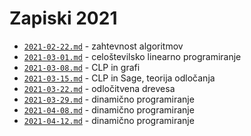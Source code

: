 # Zapiski 2021

* [`2021-02-22.md`](2021-02-22.md) - zahtevnost algoritmov
* [`2021-03-01.md`](2021-03-01.md) - celoštevilsko linearno programiranje
* [`2021-03-08.md`](2021-03-08.md) - CLP in grafi
* [`2021-03-15.md`](2021-03-15.md) - CLP in Sage, teorija odločanja
* [`2021-03-22.md`](2021-03-22.md) - odločitvena drevesa
* [`2021-03-29.md`](2021-03-29.md) - dinamično programiranje
* [`2021-04-08.md`](2021-04-08.md) - dinamično programiranje
* [`2021-04-12.md`](2021-04-12.md) - dinamično programiranje

